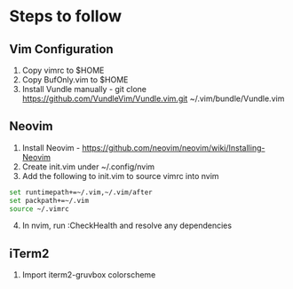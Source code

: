 Steps to follow
===============

Vim Configuration
-----------------
1. Copy vimrc to $HOME
2. Copy BufOnly.vim to $HOME
3. Install Vundle manually - git clone https://github.com/VundleVim/Vundle.vim.git ~/.vim/bundle/Vundle.vim 

Neovim
------
1. Install Neovim - https://github.com/neovim/neovim/wiki/Installing-Neovim
2. Create init.vim under ~/.config/nvim 
3. Add the following to init.vim to source vimrc into nvim
```sh
set runtimepath+=~/.vim,~/.vim/after
set packpath+=~/.vim
source ~/.vimrc
```
4. In nvim, run :CheckHealth and resolve any dependencies

iTerm2
------
1. Import iterm2-gruvbox colorscheme
